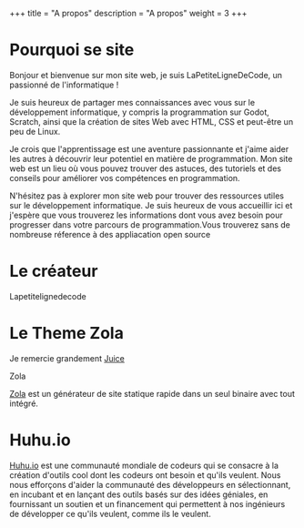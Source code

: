 +++
title = "A propos"
description = "A propos"
weight = 3
+++

 <h1> Pourquoi se site </h1> 

Bonjour et bienvenue sur mon site web, je suis LaPetiteLigneDeCode, un passionné de l'informatique !

Je suis heureux de partager mes connaissances avec vous sur le développement informatique, y compris la programmation sur Godot, Scratch, ainsi que la création de sites Web avec HTML, CSS et peut-être un peu de Linux.

Je crois que l'apprentissage est une aventure passionnante et j'aime aider les autres à découvrir leur potentiel en matière de programmation. Mon site web est un lieu où vous pouvez trouver des astuces, des tutoriels et des conseils pour améliorer vos compétences en programmation.

N'hésitez pas à explorer mon site web pour trouver des ressources utiles sur le développement informatique. Je suis heureux de vous accueillir ici et j'espère que vous trouverez les informations dont vous avez besoin pour progresser dans votre parcours de programmation.Vous trouverez sans de nombreuse réference à des appliacation open source 
 <h1>Le créateur </h1>
Lapetitelignedecode

<h1>Le Theme Zola</h1>

Je remercie grandement [Juice](https://github.com/huhu/juice)

 Zola

[Zola](https://www.getzola.org) est un générateur de site statique rapide dans un seul binaire avec tout intégré.


 <h1>Huhu.io</h1>

[Huhu.io](https://huhu.io) est une communauté mondiale de codeurs qui se consacre à la création d'outils cool dont les codeurs ont besoin et qu'ils veulent. 
Nous nous efforçons d'aider la communauté des développeurs en sélectionnant, en incubant et en lançant des outils basés sur des idées géniales, 
en fournissant un soutien et un financement qui permettent à nos ingénieurs de développer ce qu'ils veulent, comme ils le veulent. 
